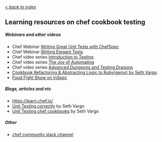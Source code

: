 _[< back to index](README.md)_

## Learning resources on chef cookbook testing

##### Webinars and other videos
* Chef Webinar [Writing Great Unit Tests with ChefSpec](https://blog.chef.io/2016/03/31/watch-writing-great-unit-tests-with-chefspec/)
* Chef Webinar [Writing Elegant Tests](https://www.brighttalk.com/webcast/11349/235083)
* Chef video series [Introduction to Testing](https://www.youtube.com/watch?v=HnalNLa8Pbo&list=PL11cZfNdwNyMp0BXY_nCOZ4odCqofq6oA&index=1)
* Chef video series [The Joy of Automating](https://www.youtube.com/playlist?list=PL11cZfNdwNyORJfIYA8t07PRMchyDXIjq)
* Chef video series [Advanced Dungeons and Testing Dragons](https://www.youtube.com/playlist?list=PL11cZfNdwNyOLGGpwLAiO93Q0HAQsFBWq)
* [Cookbook Refactoring & Abstracting Logic to Ruby(gems) by Seth Vargo](https://www.youtube.com/watch?v=3JTlcnEpWD4)
* [Food Fight Show on InSpec](http://foodfightshow.org/2016/02/inspec.html)

##### Blogs, articles and etc
* https://learn.chef.io/
* [Unit Testing correctly](https://sethvargo.com/unit-testing-correctly/) by Seth Vargo
* [Unit Testing chef cookbooks](https://sethvargo.com/unit-testing-chef-cookbooks/) by Seth Vargo

##### Other
* [chef community slack channel](http://community-slack.chef.io/)
